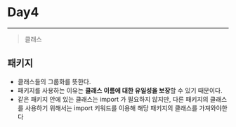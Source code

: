 # Day4

---

> 클래스 
>

## 패키지

- 클래스들의 그룹화를 뜻한다. 
- 패키지를 사용하는 이유는 **클래스 이름에 대한 유일성을 보장**할 수 있기 때문이다. 
- 같은 패키지 안에 있는 클래스는 import 가 필요하지 않지만, 다른 패키지의 클래스를 사용하기 위해서는 import 키워드를 이용해 해당 패키지의 클래스를 가져와야한다

